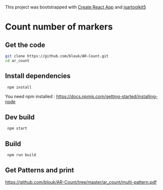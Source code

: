 This project was bootstrapped with [Create React App](https://github.com/facebookincubator/create-react-app) and [jsartoolkit5](https://github.com/artoolkit/jsartoolkit5)


# Count number of markers

## Get the code
````bash
git clone https://github.com/blouk/AR-Count.git
cd ar_count
````
## Install dependencies
````bash
 npm install
````
You need npm installed : https://docs.npmjs.com/getting-started/installing-node

## Dev build
````bash
 npm start
````

## Build
````bash
 npm run build
````

## Get Patterns and print
https://github.com/blouk/AR-Count/tree/master/ar_count/multi-pattern.pdf
